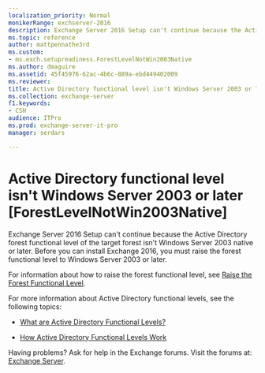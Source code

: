 ```yaml
---
localization_priority: Normal
monikerRange: exchserver-2016
description: Exchange Server 2016 Setup can't continue because the Active Directory forest functional level isn't Windows Server 2003 native or later.
ms.topic: reference
author: mattpennathe3rd
ms.custom:
- ms.exch.setupreadiness.ForestLevelNotWin2003Native
ms.author: dmaguire
ms.assetid: 45f45976-62ac-4b6c-889a-ebd449402009
ms.reviewer: 
title: Active Directory functional level isn't Windows Server 2003 or later [ForestLevelNotWin2003Native]
ms.collection: exchange-server
f1.keywords:
- CSH
audience: ITPro
ms.prod: exchange-server-it-pro
manager: serdars

---
```


# Active Directory functional level isn't Windows Server 2003 or later [ForestLevelNotWin2003Native]

Exchange Server 2016 Setup can't continue because the Active Directory forest functional level of the target forest isn't Windows Server 2003 native or later. Before you can install Exchange 2016, you must raise the forest functional level to Windows Server 2003 or later.

For information about how to raise the forest functional level, see [Raise the Forest Functional Level](https://go.microsoft.com/fwlink/p/?LinkId=294831).

For more information about Active Directory functional levels, see the following topics:

- [What are Active Directory Functional Levels?](https://docs.microsoft.com/previous-versions/windows/it-pro/windows-server-2003/cc787290(v=ws.10))

- [How Active Directory Functional Levels Work](https://docs.microsoft.com/previous-versions/windows/it-pro/windows-server-2003/cc739548(v=ws.10))

Having problems? Ask for help in the Exchange forums. Visit the forums at: [Exchange Server](https://go.microsoft.com/fwlink/p/?linkId=60612).
